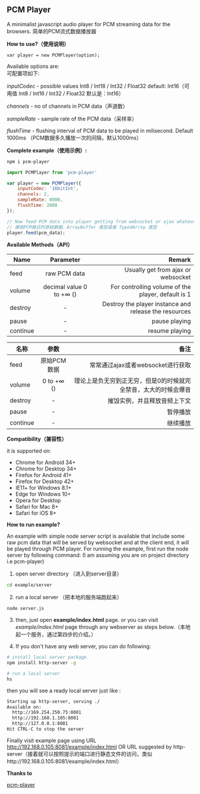 PCM Player
-----------
A minimalist javascript audio player for PCM streaming data for the browsers.
简单的PCM流式数据播放器

**How to use?（使用说明）**

    var player = new PCMPlayer(option);

Available options are:  
可配置项如下:


*inputCodec* - possible values Int8 / Int16 / Int32 / Float32 default: Int16（可用值 Int8 / Int16 / Int32 / Float32 默认是：Int16）

*channels* - no of channels in PCM data（声道数）

*sampleRate* - sample rate of the PCM data（采样率）

*flushTime* - flushing interval of PCM data to be played in milisecond. Default 1000ms （PCM数据多久播放一次的间隔，默认1000ms）

**Complete example（使用示例）:**  
``` bash  
npm i pcm-player
```
``` javascript
import PCMPlayer from 'pcm-player'

var player = new PCMPlayer({
    inputCodec: '16bitInt',
    channels: 2,
    sampleRate: 8000,
    flushTime: 2000
});

// Now feed PCM data into player getting from websocket or ajax whatever the transport you are using.Accept ArrayBuffer or TypedArray
// 接收PCM格式的原始数据，ArrayBuffer 类型或者 TypedArray 类型
player.feed(pcm_data);
```

**Available Methods（API）**

| Name        | Parameter           | Remark  |
| ------------- |:-------------:| -----:|
| feed      |  raw PCM data | Usually get from ajax or websocket
| volume      | decimal value 0 to +∞ ()      |  For controlling volume of the player, default is 1 |
| destroy | -      |    Destroy the player instance and release the resources |
| pause |-|pause playing|
| continue|-|resume playing|

| 名称        | 参数           | 备注  |
| ------------- |:-------------:| -----:|
| feed      |  原始PCM数据 |常常通过ajax或者websocket进行获取
| volume      |  0 to +∞ ()      | 理论上是负无穷到正无穷，但是0的时候就完全禁音，太大的时候会爆音 |
| destroy | -      |   摧毁实例，并且释放音频上下文 |
| pause |-|暂停播放|
| continue|-|继续播放|
  
 **Compatibility（兼容性）**
 
   it is supported on:  

 * Chrome for Android 34+
 * Chrome for Desktop 34+
 * Firefox for Android 41+
 * Firefox for Desktop 42+
 * IE11+ for Windows 8.1+
 * Edge for Windows 10+
 * Opera for Desktop
 * Safari for Mac 8+
 * Safari for iOS 8+

**How to run example?**

An example with simple node server script is available that include some raw pcm data that will be served by websocket and at the client end, it will be played through PCM player. For running the example, first run the node server by following command:
(I am assuming you are on project directory i.e pcm-player)

1. open server directory （进入到server目录）

``` bash 
cd example/server
```
2. run a local server （把本地的服务端跑起来）
``` bash 
node server.js
```

3. then, just open **example/index.html** page. or you can visit *example/index.html* page through any webserver as steps below.（本地起一个服务，通过第四步的介绍。）

4. If you don't have any web server, you can do following:

``` bash 
# install local server package
npm install http-server -g
```
``` bash
# run a local server
hs 
```
then you will see a ready local server just like :
``` bash 
Starting up http-server, serving ./
Available on:
  http://169.254.250.75:8081
  http://192.168.1.105:8081
  http://127.0.0.1:8081
Hit CTRL-C to stop the server
```

Finally visit example page using URL  http://192.168.0.105:8081/example/index.html OR URL suggested by http-server（接着就可以按照提示的端口进行静态文件的访问，类似http://192.168.0.105:8081/example/index.html）

**Thanks to**  

[pcm-player](https://github.com/samirkumardas/pcm-player)

